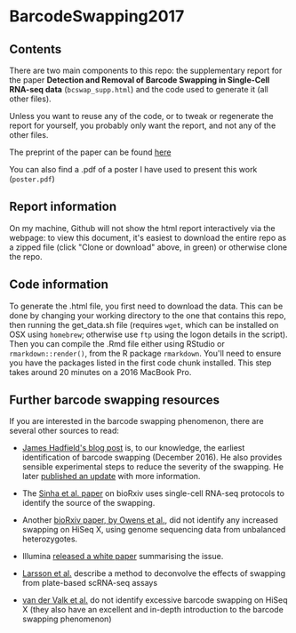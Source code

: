 # BarcodeSwapping2017

## Contents

There are two main components to this repo: the supplementary report for the paper **Detection and Removal of Barcode Swapping in Single-Cell RNA-seq data** (`bcswap_supp.html`) and the code used to generate it (all other files). 

Unless you want to reuse any of the code, or to tweak or regenerate the report for yourself, you probably only want the report, and not any of the other files.

The preprint of the paper can be found [here](http://www.biorxiv.org/content/early/2017/08/16/177048)

You can also find a .pdf of a poster I have used to present this work (`poster.pdf`)

## Report information

On my machine, Github will not show the html report interactively via the webpage: to view this document, it's easiest to download the entire repo as a zipped file (click "Clone or download" above, in green) or otherwise clone the repo.

## Code information

To generate the .html file, you first need to download the data. This can be done by changing your working directory to the one that contains this repo,
then running the get_data.sh file (requires `wget`, which can be installed on OSX using `homebrew`; otherwise use `ftp` using the logon details in the script). Then you can compile the .Rmd file either using RStudio 
or `rmarkdown::render()`, from the R package `rmarkdown`. You'll need to ensure you have the packages listed in the first code chunk installed. This step takes around 20 minutes on a 2016 MacBook Pro.

## Further barcode swapping resources

If you are interested in the barcode swapping phenomenon, there are several other sources to read:

* [James Hadfield's blog post](http://enseqlopedia.com/2016/12/index-mis-assignment-between-samples-on-hiseq-4000-and-x-ten/) is, to our knowledge, the earliest identification of barcode swapping (December 2016). He also provides sensible experimental steps to reduce the severity of the swapping. He later [published an update](http://enseqlopedia.com/2017/04/update-illumina-index-swapping-5/) with more information.

* The [Sinha et al. paper](http://www.biorxiv.org/content/early/2017/04/09/125724) on bioRxiv uses single-cell RNA-seq protocols to identify the source of the swapping.

* Another [bioRxiv paper, by Owens et al.](http://www.biorxiv.org/content/early/2017/05/25/142356), did not identify any increased swapping on HiSeq X, using genome sequencing data from unbalanced heterozygotes. 

* Illumina [released a white paper](https://www.illumina.com/content/dam/illumina-marketing/documents/products/whitepapers/index-hopping-white-paper-770-2017-004.pdf?linkId=36607862) summarising the issue.

* [Larsson et al.](http://www.biorxiv.org/content/early/2017/08/16/176537) describe a method to deconvolve the effects of swapping from plate-based scRNA-seq assays

* [van der Valk et al.](http://www.biorxiv.org/content/early/2017/08/22/179028) do not identify excessive barcode swapping on HiSeq X (they also have an excellent and in-depth introduction to the barcode swapping phenomenon)

